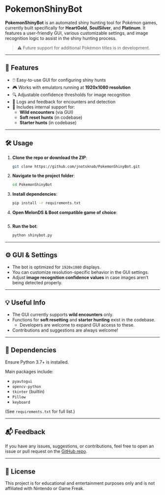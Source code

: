 # PokemonShinyBot

**PokemonShinyBot** is an automated shiny hunting tool for Pokémon games, currently built specifically for **HeartGold**, **SoulSilver**, and **Platinum**. It features a user-friendly GUI, various customizable settings, and image recognition logic to assist in the shiny hunting process.

> ⚠️ Future support for additional Pokémon titles is in development.

---

## 🚀 Features

- 🖱️ Easy-to-use GUI for configuring shiny hunts
- 🎮 Works with emulators running at **1920x1080 resolution**
- 🔍 Adjustable confidence thresholds for image recognition
- 📜 Logs and feedback for encounters and detection
- 🧪 Includes internal support for:
  - **Wild encounters** (via GUI)
  - **Soft reset hunts** (in codebase)
  - **Starter hunts** (in codebase)

---

## 🛠️ Usage

1. **Clone the repo or download the ZIP**:
   ```bash
   git clone https://github.com/jnotsknab/PokemonShinyBot.git
   ```

2. **Navigate to the project folder**:
   ```bash
   cd PokemonShinyBot
   ```

3. **Install dependencies**:
   ```bash
   pip install -r requirements.txt
   ```

4. **Open MelonDS & Boot compatible game of choice**:
   ```cd MelonDS or wherever your melonDS path is.
   ```

5. **Run the bot**:
   ```bash
   python shinybot.py
   ```


---

## ⚙️ GUI & Settings

- The bot is optimized for `1920x1080` displays.
- You can customize resolution-specific behavior in the GUI settings.
- Adjust **image recognition confidence values** in case images aren’t being detected properly.

---

## 💡 Useful Info

- The GUI currently supports **wild encounters** only.
- Functions for **soft resetting** and **starter hunting** exist in the codebase.
  - Developers are welcome to expand GUI access to these.
- Contributions and suggestions are always welcome!

---

## 🧪 Dependencies

Ensure Python 3.7+ is installed.

Main packages include:
- `pyautogui`
- `opencv-python`
- `tkinter` (builtin)
- `Pillow`
- `keyboard`

(See `requirements.txt` for full list.)

---

## 📬 Feedback

If you have any issues, suggestions, or contributions, feel free to open an issue or pull request on the [GitHub repo](https://github.com/jnotsknab/PokemonShinyBot).

---

## 📜 License

This project is for educational and entertainment purposes only and is not affiliated with Nintendo or Game Freak.